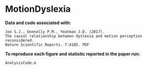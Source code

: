 # MotionDyslexia
**Data and code associated with:**

    Joo S.J., Donnelly P.M., Yeatman J.D. (2017). 
    The causal relationship between dyslexia and motion perception reconsidered. 
    Nature Scientific Reports. 7:4185. PDF

**To reproduce each figure and statistic reported in the paper run:**

    AnalysisCode.m
